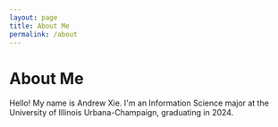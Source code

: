 ```yaml
---
layout: page
title: About Me
permalink: /about
---
```


# About Me

Hello! My name is Andrew Xie. I'm an Information Science major at the University of Illinois Urbana-Champaign, graduating in 2024. 








